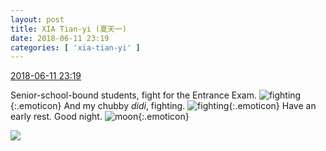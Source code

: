 ```yaml
---
layout: post
title: XIA Tian-yi (夏天一)
date: 2018-06-11 23:19
categories: [ 'xia-tian-yi' ]
---
```


<div class="weibo-info">
  <a href="https://weibo.com/6286030291/GkVen0F20">2018-06-11 23:19</a>
</div>

Senior-school-bound students, fight for the Entrance Exam. ![fighting](https://img.t.sinajs.cn/t4/appstyle/expression/ext/normal/9f/2018new_jiayou_org.png){:.emoticon} And my chubby *didi*, fighting. ![fighting](https://img.t.sinajs.cn/t4/appstyle/expression/ext/normal/9f/2018new_jiayou_org.png){:.emoticon} Have an early rest. Good night. ![moon](https://img.t.sinajs.cn/t4/appstyle/expression/ext/normal/d5/2018new_yueliang_org.png){:.emoticon}

<!-- more -->

<a href="http://wx4.sinaimg.cn/mw690/006RpxDlgy1fs7nfdbsf9j31sg2dsk49.jpg">
  <img class="weibo-pic-preview" src="http://wx4.sinaimg.cn/orj360/006RpxDlgy1fs7nfdbsf9j31sg2dsk49.jpg" />
</a>
